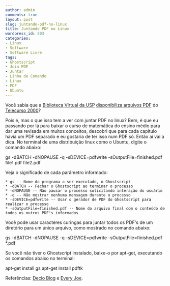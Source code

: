 ```yaml
---
author: admin
comments: true
layout: post
slug: juntando-pdf-no-linux
title: Juntando PDF no Linux
wordpress_id: 203
categories:
- Linux
- Software
- Software Livre
tags:
- Ghostscript
- Join PDF
- Juntar
- Linha de Comando
- Linux
- PDF
- Ubuntu
---
```


Você sabia que a [Biblioteca Virtual da USP](http://www.bibvirt.futuro.usp.br/) [disponibiliza arquivos PDF](http://www.bibvirt.futuro.usp.br/textos/telecurso_2000) do [Telecurso 2000](http://www.telecurso2000.org.br)?

Pois é, mas o que isso tem a ver com juntar PDF no linux? Bem, é que eu passando por lá para baixar o curso de matemática do ensino médio para dar uma revisada em muitos conceitos, descobri que para cada capítulo havia um PDF separado e eu gostaria de ter isso num PDF só. Então aí vai a dica. No terminal de uma distribuição linux como o Ubuntu, digite o comando abaixo:

gs -dBATCH -dNOPAUSE -q -sDEVICE=pdfwrite -sOutputFile=finished.pdf file1.pdf file2.pdf

Veja o significado de cada parâmetro informado:

    * gs -- Nome do programa a ser executado, o Ghostscript
    * -dBATCH -- Fechar o Ghostscript ao terminar o processo
    * -dNOPAUSE -- Não pausar o processo solicitando interação do usuário
    * -q -- Não mostrar nenhuma mensagem durante o processo
    * -sDEVICE=pdfwrite -- Usar o gerador de PDF do Ghostscript para realizar o processo
    * -sOutputFile=finished.pdf -- Nome do arquivo final com o conteúdo de todos os outros PDF's informados

Você pode usar caracteres curingas para juntar todos os PDF's de um diretório para um único arquivo, como
mostrado no comando abaixo:

gs -dBATCH -dNOPAUSE -q -sDEVICE=pdfwrite -sOutputFile=finished.pdf *.pdf

Se você não tiver o Ghostscript instalado, baixe-o por apt-get, executando os comandos abaixo no terminal:

apt-get install gs
apt-get install pdftk

Referências: [Decio Blog](http://decio.blogspot.com/2009/01/join-merge-pdf-files-in-linux.html) e  [Every Joe](http://www.everyjoe.com/newlinuxuser/merge-multiple-pdfs-into-one-file/).
